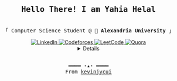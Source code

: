 <h2 align="center"><samp>Hello There! I am <b>Yahia Helal</b></samp></h2>
<p align="center"><br>
  <samp text-size="1000px">
    「 Computer Science Student @ 🌊 <b>Alexandria University</b> 」<br>
  </samp>
</p>

<div  align="center">
<a href="https://www.linkedin.com/in/yahia-helal-779ba4256/" target="blank">
	<img src="https://img.shields.io/badge/LinkedIn-%230077B5.svg?&style=flat-square&logo=linkedin&logoColor=white" alt="LinkedIn">
</a>

<a href="https://codeforces.com/profile/yahiarashwan348" target="blank">
    <img src="https://img.shields.io/badge/Codeforces-%23FF8000.svg?&style=flat-square&logo=codeforces&logoColor=white" alt="Codeforces">
</a>
<a href="https://leetcode.com/YahiaHelal/" target="blank">
    <img src="https://img.shields.io/badge/LeetCode-%23FFA116.svg?&style=flat-square&logo=leetcode&logoColor=white" alt="LeetCode">
</a>
<a href="https://www.quora.com/profile/Yahia-Helal-4?ch=18&oid=1990598294&share=5ab5366f&srid=hV25ue&target_type=user" target="blank">
    <img src="https://img.shields.io/badge/Quora-%23B92B27.svg?logo=Quora&logoColor=white" alt="Quora">
</a>
<br>
	
<!-- ![](https://komarev.com/ghpvc/?username=OmarMGaber&style=flat-square&color=5391FE) -->

</div>

<details align="center">
	
#### 📊 GitHub Stats
	
<table border="0" align="center">
<tr border="0">
<td width="60%" align="center">
 <img src="https://github-readme-stats.vercel.app/api?username=OmarMGaber&show_icons=true&hide_border=true&hide=issues&title_color=5391FE&icon_color=000000&text_color=555" width="100%" height="100%"></img><br>

<td width="40%" align="center">

  <img  align="center"  src="https://github-readme-stats.anuraghazra1.vercel.app/api/top-langs/?username=OmarMGaber&theme=light&hide_border=true&no-bg=true&no-frame=true&langs_count=10&hide=jupyter%20notebook" width="100%" height="100%"/>
  
  </td>
</tr>
</table>
</details>
<br>
<samp>
  <p align="center">
    ════ ⋆★⋆ ════<br>
    From <a href="https://github.com/kevinjycui/kevinjycui">kevinjycui</a>
  </p>
</samp>
